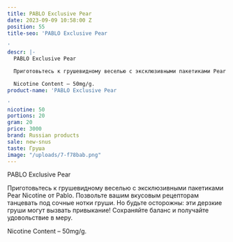 ```yaml
---
title: PABLO Exclusive Pear
date: 2023-09-09 10:58:00 Z
position: 55
title-seo: 'PABLO Exclusive Pear

'
descr: |-
  PABLO Exclusive Pear

  Приготовьтесь к грушевидному веселью с эксклюзивными пакетиками Pear Nicotine от Pablo. Позвольте вашим вкусовым рецепторам танцевать под сочные нотки груши. Но будьте осторожны: эти дерзкие груши могут вызвать привыкание! Сохраняйте баланс и получайте удовольствие в меру.

  Nicotine Content – 50mg/g.
product-name: 'PABLO Exclusive Pear

'
nicotine: 50
portions: 20
gram: 20
price: 3000
brand: Russian products
sale: new-snus
taste: Груша
image: "/uploads/7-f78bab.png"
---
```


PABLO Exclusive Pear

Приготовьтесь к грушевидному веселью с эксклюзивными пакетиками Pear Nicotine от Pablo. Позвольте вашим вкусовым рецепторам танцевать под сочные нотки груши. Но будьте осторожны: эти дерзкие груши могут вызвать привыкание! Сохраняйте баланс и получайте удовольствие в меру.

Nicotine Content – 50mg/g.